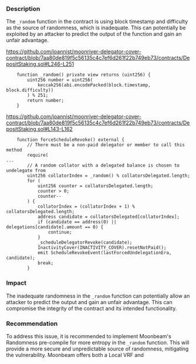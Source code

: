 
### Description

The `_random` function in the contract is using block timestamp and difficulty as the source of randomness, which is inadequate. This can potentially be exploited by an attacker to predict the output of the function and gain an unfair advantage.

https://github.com/ioannist/moonriver-delegator-cover-contract/blob/7aa80de819f5c56135c4c7ef6d261f22b749eb73/contracts/DepositStaking.sol#L246-L251
```
    function _random() private view returns (uint256) {
        uint256 number = uint256(
            keccak256(abi.encodePacked(block.timestamp, block.difficulty))
        ) % 251;
        return number;
    }
```
https://github.com/ioannist/moonriver-delegator-cover-contract/blob/7aa80de819f5c56135c4c7ef6d261f22b749eb73/contracts/DepositStaking.sol#L143-L162
```
    function forceScheduleRevoke() external {
        // There must be a non-paid delegator or member to call this method
        require(
...
        // A random collator with a delegated balance is chosen to undelegate from
        uint256 collatorIndex = _random() % collatorsDelegated.length;
        for (
            uint256 counter = collatorsDelegated.length;
            counter > 0;
            counter--
        ) {
            collatorIndex = (collatorIndex + 1) % collatorsDelegated.length;
            address candidate = collatorsDelegated[collatorIndex];
            if (candidate == address(0) || delegations[candidate].amount == 0) {
                continue;
            }
            _scheduleDelegatorRevoke(candidate);
            InactivityCover(INACTIVITY_COVER).resetNotPaid();
            emit ScheduleRevokeEvent(lastForcedUndelegationEra, candidate);
            break;
        }
```

### Impact

The inadequate randomness in the `_random` function can potentially allow an attacker to predict the output and gain an unfair advantage. This can compromise the integrity of the contract and its intended functionality.

### Recommendation

To address this issue, it is recommended to implement Moonbeam's Randomness pre-compile for more entropy in the `_random` function. This will provide a more secure and unpredictable source of randomness, mitigating the vulnerability. Moonbeam offers both a Local VRF and 

